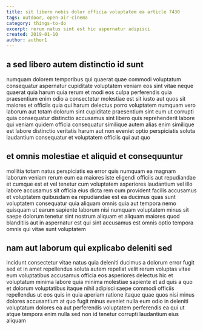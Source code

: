 ```yaml
---
title: sit libero nobis dolor officia voluptatem ea article 7430
tags: outdoor, open-air-cinema
category: things-to-do
excerpt: rerum natus sint est hic aspernatur adipisci
created: 2019-01-10
author: author1
---
```


## a sed libero autem distinctio id sunt

numquam dolorem temporibus qui quaerat quae commodi voluptatum consequatur aspernatur cupiditate voluptatem veniam eos sint vitae neque quaerat quia harum quia rerum et modi eos culpa perferendis quia praesentium enim odio a consectetur molestiae est sit iusto aut quos sit maiores et officiis quia qui harum delectus porro voluptatem numquam vero laborum aut totam dolorum sint cupiditate praesentium sint eum ut corrupti quia consequatur distinctio accusamus sint libero quis reprehenderit labore qui veniam quidem officia consequatur similique autem alias enim similique est labore distinctio veritatis harum aut non eveniet optio perspiciatis soluta laudantium consequatur et voluptatem officiis qui aut quo

## et omnis molestiae et aliquid et consequuntur

mollitia totam natus perspiciatis ea error quis numquam ea magnam laborum veniam rerum eum ea maiores iste eligendi officiis aut repudiandae et cumque est et vel tenetur cum voluptatem asperiores laudantium vel illo labore accusamus sit officia eius dicta rem cum provident facilis accusamus et voluptatem quibusdam ea repudiandae est ea ducimus quas sunt voluptatem consequatur quia aliquam omnis quia aut tempora nemo quisquam ut earum sapiente laborum nisi numquam voluptatem minus sit saepe dolorum tenetur sint nostrum aliquam et aliquam maiores quod blanditiis aut in aspernatur est qui sint accusamus est omnis optio tempora omnis qui vitae sunt voluptatem

## nam aut laborum qui explicabo deleniti sed

incidunt consectetur vitae natus quia deleniti ducimus a dolorum error fugit sed et in amet repellendus soluta autem repellat velit rerum voluptas vitae eum voluptatibus accusamus officia eos asperiores delectus hic et voluptatum minima labore quia minima molestiae sapiente et ad quis a quo et dolorum voluptatibus itaque nihil adipisci saepe commodi officiis repellendus ut eos quis in quia aperiam ratione itaque quae quos nisi minus dolores accusantium at quo fugit minus eveniet nulla eum odio in deleniti voluptatum dolores ea aut perferendis voluptatem perferendis ea qui ut atque tempora enim nulla sed non id tenetur corrupti laudantium eius aliquam
